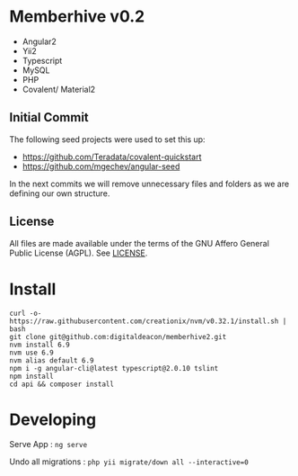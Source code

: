 # Memberhive v0.2

- Angular2
- Yii2
- Typescript
- MySQL
- PHP
- Covalent/ Material2

## Initial Commit

The following seed projects were used to set this up:
- https://github.com/Teradata/covalent-quickstart
- https://github.com/mgechev/angular-seed

In the next commits we will remove unnecessary files and folders
 as we are defining our own structure.
 
## License
All files are made available under the terms of the GNU Affero General Public License (AGPL). See [LICENSE](https://github.com/digitaldeacon/memberhive2/blob/master/LICENSE).


# Install
```
curl -o- https://raw.githubusercontent.com/creationix/nvm/v0.32.1/install.sh | bash
git clone git@github.com:digitaldeacon/memberhive2.git
nvm install 6.9
nvm use 6.9
nvm alias default 6.9
npm i -g angular-cli@latest typescript@2.0.10 tslint
npm install
cd api && composer install
```

# Developing

Serve App : `ng serve`

Undo all migrations : `php yii migrate/down all --interactive=0`